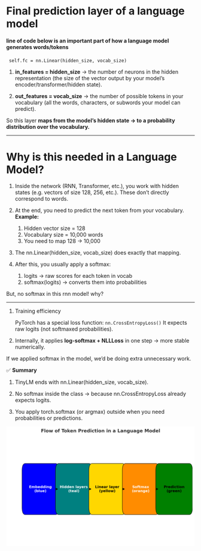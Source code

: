 Final prediction layer of a language model
===
<h4>line of code below is an important part of how a language model generates words/tokens</h4>
<code> self.fc = nn.Linear(hidden_size, vocab_size)</code>

1. <b>in_features = hidden_size</b>
→ the number of neurons in the hidden representation (the size of the vector output by your model’s encoder/transformer/hidden state).

2. <b>out_features = vocab_size</b>
→ the number of possible tokens in your vocabulary (all the words, characters, or subwords your model can predict).

<p>So this layer <b>maps from the model’s hidden state → to a probability distribution over the vocabulary.</b></p>

--------------------------

Why is this needed in a Language Model?
=====

1. Inside the network (RNN, Transformer, etc.), you work with hidden states (e.g. vectors of size 128, 256, etc.).
These don’t directly correspond to words.

2. At the end, you need to predict the next token from your vocabulary.<br><b>Example:</b>

    1. Hidden vector size = 128
    2. Vocabulary size = 10,000 words
    3. You need to map 128 → 10,000

3. The nn.Linear(hidden_size, vocab_size) does exactly that mapping.
4. After this, you usually apply a softmax:
    1. logits → raw scores for each token in vocab
    2. softmax(logits) → converts them into probabilities

But, no softmax in this rnn model! why?

----
1. Training efficiency

    PyTorch has a special loss function:
<code>nn.CrossEntropyLoss()</code>
It expects raw logits (not softmaxed probabilities).

2. Internally, it applies <b>log-softmax + NLLLoss</b> in one step → more stable numerically.

If we applied softmax in the model, we’d be doing extra unnecessary work.

✅ <b>Summary</b>

1. TinyLM ends with nn.Linear(hidden_size, vocab_size).

2. No softmax inside the class → because nn.CrossEntropyLoss already expects logits.

3. You apply torch.softmax (or argmax) outside when you need probabilities or predictions.

<img src="./image/flow_of_prediction.png" />